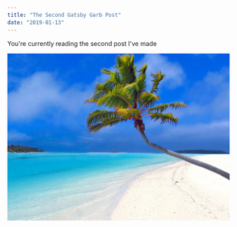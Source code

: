 ```yaml
---
title: "The Second Gatsby Garb Post"
date: "2019-01-13"
---
```


You're currently reading the second post I've made

![Tranquil Beach](tranquil-beach.jpg)
